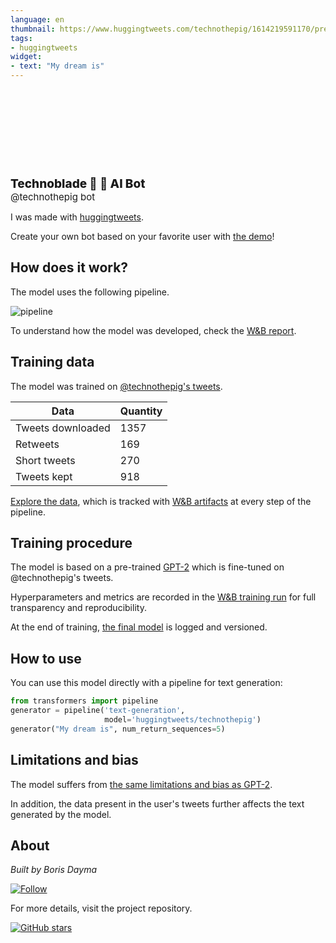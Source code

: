 ```yaml
---
language: en
thumbnail: https://www.huggingtweets.com/technothepig/1614219591170/predictions.png
tags:
- huggingtweets
widget:
- text: "My dream is"
---
```


<div>
<div style="width: 132px; height:132px; border-radius: 50%; background-size: cover; background-image: url('https://pbs.twimg.com/profile_images/1284959902671093761/tLN43QKJ_400x400.jpg')">
</div>
<div style="margin-top: 8px; font-size: 19px; font-weight: 800">Technoblade 🐷 🤖 AI Bot </div>
<div style="font-size: 15px">@technothepig bot</div>
</div>

I was made with [huggingtweets](https://github.com/borisdayma/huggingtweets).

Create your own bot based on your favorite user with [the demo](https://colab.research.google.com/github/borisdayma/huggingtweets/blob/master/huggingtweets-demo.ipynb)!

## How does it work?

The model uses the following pipeline.

![pipeline](https://github.com/borisdayma/huggingtweets/blob/master/img/pipeline.png?raw=true)

To understand how the model was developed, check the [W&B report](https://app.wandb.ai/wandb/huggingtweets/reports/HuggingTweets-Train-a-model-to-generate-tweets--VmlldzoxMTY5MjI).

## Training data

The model was trained on [@technothepig's tweets](https://twitter.com/technothepig).

| Data | Quantity |
| --- | --- |
| Tweets downloaded | 1357 |
| Retweets | 169 |
| Short tweets | 270 |
| Tweets kept | 918 |

[Explore the data](https://wandb.ai/wandb/huggingtweets/runs/131lkovz/artifacts), which is tracked with [W&B artifacts](https://docs.wandb.com/artifacts) at every step of the pipeline.

## Training procedure

The model is based on a pre-trained [GPT-2](https://huggingface.co/gpt2) which is fine-tuned on @technothepig's tweets.

Hyperparameters and metrics are recorded in the [W&B training run](https://wandb.ai/wandb/huggingtweets/runs/2h2zii03) for full transparency and reproducibility.

At the end of training, [the final model](https://wandb.ai/wandb/huggingtweets/runs/2h2zii03/artifacts) is logged and versioned.

## How to use

You can use this model directly with a pipeline for text generation:

```python
from transformers import pipeline
generator = pipeline('text-generation',
                     model='huggingtweets/technothepig')
generator("My dream is", num_return_sequences=5)
```

## Limitations and bias

The model suffers from [the same limitations and bias as GPT-2](https://huggingface.co/gpt2#limitations-and-bias).

In addition, the data present in the user's tweets further affects the text generated by the model.

## About

*Built by Boris Dayma*

[![Follow](https://img.shields.io/twitter/follow/borisdayma?style=social)](https://twitter.com/intent/follow?screen_name=borisdayma)

For more details, visit the project repository.

[![GitHub stars](https://img.shields.io/github/stars/borisdayma/huggingtweets?style=social)](https://github.com/borisdayma/huggingtweets)
